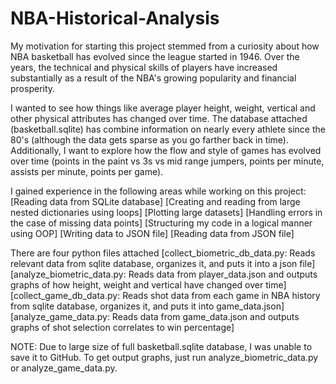 # NBA-Historical-Analysis

My motivation for starting this project stemmed from a curiosity about how NBA basketball has evolved since the league started in 1946. Over the years,
the technical and physical skills of players have increased substantially as a result of the NBA's growing popularity and financial prosperity. 

I wanted to see how things like average player height, weight, vertical and other physical attributes has changed over time. The database attached (basketball.sqlite) has combine information on nearly every athlete since the 80's (although the data gets sparse as you go farther back in time). Additionally, I want to explore how the flow and style of games has evolved over time (points in the paint vs 3s vs mid range jumpers, points per minute, assists per minute, points per game).

I gained experience in the following areas while working on this project:
    [Reading data from SQLite database]
    [Creating and reading from large nested dictionaries using loops]
    [Plotting large datasets]
    [Handling errors in the case of missing data points]
    [Structuring my code in a logical manner using OOP]
    [Writing data to JSON file]
    [Reading data from JSON file]
    
There are four python files attached
    [collect_biometric_db_data.py: Reads relevant data from sqlite database, organizes it, and puts it into a json file]
    [analyze_biometric_data.py: Reads data from player_data.json and outputs graphs of how height, weight and vertical have changed over time]
    [collect_game_db_data.py: Reads shot data from each game in NBA history from sqlite database, organizes it, and puts it into game_data.json]
    [analyze_game_data.py: Reads data from game_data.json and outputs graphs of shot selection correlates to win percentage]
    
NOTE: Due to large size of full basketball.sqlite database, I was unable to save it to GitHub. To get output graphs, just run analyze_biometric_data.py or analyze_game_data.py.
    
